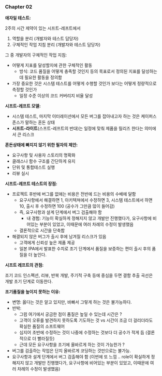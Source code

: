 ### Chapter 02

**애자일 테스트:**

2주의 시간 제약이 있는 시프트-레프트에서

1. 역할을 분리 (개발자와 테스트 담당자)
2. 구체적인 작업 지침 분리 (개발자와 테스트 담당자)

그 중 개발자의 구체적인 작업 지침:

- 어떻게 지표를 달성할지에 관한 구체적인 활동
  - 방식: 코드 품질을 어떻게 충족할 것인지 등의 목표로서 정의된 지표를 달성하는 데 필요한 활동을 정의함
- 가장 중요한 것은 시스템 테스트를 어떻게 수행할 것인가 보다는 어떻게 정량적으로 측정할 것인가
  - 일정 수준 이상의 코드 커버리지 비율 달성

**시프트-레프트 모델:**

- 시스템 테스트, 마지막 이터레이션에서 모든 버그를 잡아내고자 하는 것은 케이퍼스 존스가 말하는 혼돈 상태
- **시프트-라이트**(스프트-레프트의 반대)는 일정에 맞춰 제품을 릴리즈 한다는 의미에서 큰 리스크

**혼돈상태에 빠지지 않기 위한 필자의 제안:**

- 요구사항 및 사용자 스토리의 명확화
- 클래스나 함수 구조를 간단하게 유지
- 단위 및 통합테스트 실행
- 리뷰 실시

**시프트-레프트 테스트의 장점:**

- 프로젝트 후반에 버그를 없애는 비용은 전반에 드는 비용의 수배에 달함
  - 요구사항에서 해결하면 1, 아키텍쳐에서 수정하면 3, 시스템 테스트에서 하면 10, 출시 후 수정하면 100 (공수가 그만큼 많이 들어감)
  - 즉, 요구사항과 설계 단계에서 버그 검출해야 함
    - 내 경험: 기능이 확실하게 정해지지 않고 개발만 진행했다가, 요구사항에 비어있는 부분이 있었고, 이때문에 여러 차례의 수정이 발생했음
  - 결론적으로 시간을 단축함
- 해결되지 않은 버그가 출시 후에 남겨질 리스크가 있음
  - 고객에게 신뢰성 높은 제품 제공
  - 일본 IPA에서 발표한 수치로 조기 단계에서 품질을 보증하는 편이 출시 후의 품질을 더 높인다.

**시프트 레프트의 관점:**

조기 코드 인스펙션, 리뷰, 반복 개발, 주기적 구축 등에 중심을 두면 결함 추출 곡선은 개발 초기 단계로 이동한다.

**조기품질을 높이지 못하는 이유:**

- 변명: 옳다는 것은 알고 있지만, 바빠서 그렇게 하는 것은 불가능하다.
- 반박:
  - 그럼 여기에서 궁금한 점이 품질은 높일 수 있는데 시간은 ?
  - 고객이 오류를 발견하지 못하도록 기도하는 것 vs 시간이 조금 더 걸리더라도 확실한 품질의 소프트웨어
  - 심지어 초반에 수정하는 것이 나중에 수정하는 것보다 더 공수가 적게 듬 (결론적으로 더 빨라질듯)
  - 근데 모든 요구사항을 조기에 올바르게 하는 것이 가능한가 ?
- 버그를 검출하는 작업은 단지 올바르게 코딩하는 것만으로는 불가능.
- 요구사항과 설계 단계에서 버그 검출해야 함 (이번에 또 느낌 .. role이 확실하게 정해지지 않고 개발만 진행했다가, 요구사항에 비어있는 부분이 있었고, 이때문에 여러 차례의 수정이 발생했음)
